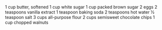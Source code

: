 1 cup butter, softened
1 cup white sugar
1 cup packed brown sugar
2 eggs
2 teaspoons vanilla extract
1 teaspoon baking soda
2 teaspoons hot water
½ teaspoon salt
3 cups all-purpose flour
2 cups semisweet chocolate chips
1 cup chopped walnuts